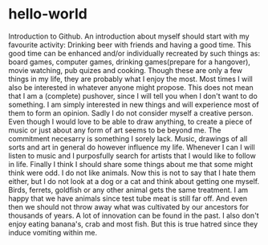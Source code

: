 # hello-world
Introduction to Github.
An introduction about myself should start with my favourite activity: Drinking beer with friends and having a good time.
This good time can be enhanced and/or individually recreated by such things as: board games, computer games, drinking games(prepare for a hangover), movie watching, pub quizes and cooking.
Though these are only a few things in my life, they are probably what I enjoy the most.
Most times I will also be interested in whatever anyone might propose. This does not mean that I am a (complete) pushover, since I will tell you when I don't want to do something. I am simply interested in new things and will experience most of them to form an opinion.
Sadly I do not consider myself a creative person. Even though I would love to be able to draw anything, to create a piece of music or just about any form of art seems to be beyond me. The commitment necesarry is something I sorely lack.
Music, drawings of all sorts and art in general do however influence my life. Whenever I can I will listen to music and I purposfully search for artists that I would like to follow in life.
Finally I think I should share some things about me that some might think were odd. I do not like animals. Now this is not to say that I hate them either, but I do not look at a dog or a cat and think about getting one myself. Birds, ferrets, goldfish or any other animal gets the same treatment. I am happy that we have animals since test tube meat is still far off. And even then we should not throw away what was cultivated by our ancestors for thousands of years. A lot of innovation can be found in the past. 
I also don't enjoy eating banana's, crab and most fish. But this is true hatred since they induce vomiting within me.
